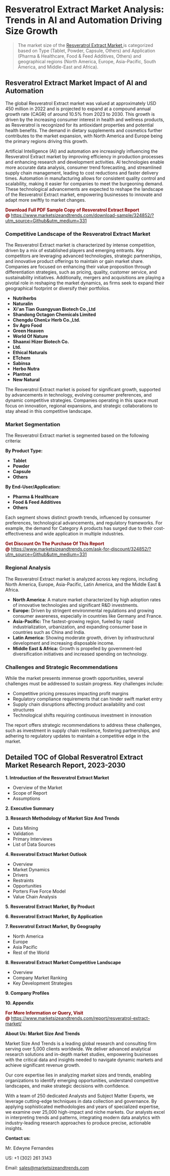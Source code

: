<h1>Resveratrol Extract Market Analysis: Trends in AI and Automation Driving Size Growth</h1><blockquote><p>The market size of the <a href="https://www.marketsizeandtrends.com/download-sample/324852/?utm_source=Github&amp;utm_medium=331" target="_blank">Resveratrol Extract Market </a>is categorized based on Type (Tablet, Powder, Capsule, Others) and Application (Pharma & Healthcare, Food & Feed Additives, Others) and geographical regions (North America, Europe, Asia-Pacific, South America, and Middle-East and Africa).</p></blockquote><p><h2>Resveratrol Extract Market Impact of AI and Automation</h2><p>The global Resveratrol Extract market was valued at approximately USD 450 million in 2022 and is projected to expand at a compound annual growth rate (CAGR) of around 10.5% from 2023 to 2030. This growth is driven by the increasing consumer interest in health and wellness products, as Resveratrol is recognized for its antioxidant properties and potential health benefits. The demand in dietary supplements and cosmetics further contributes to the market expansion, with North America and Europe being the primary regions driving this growth.</p><p>Artificial Intelligence (AI) and automation are increasingly influencing the Resveratrol Extract market by improving efficiency in production processes and enhancing research and development activities. AI technologies enable more accurate data analysis, consumer trend forecasting, and streamlined supply chain management, leading to cost reductions and faster delivery times. Automation in manufacturing allows for consistent quality control and scalability, making it easier for companies to meet the burgeoning demand. These technological advancements are expected to reshape the landscape of the Resveratrol Extract market, empowering businesses to innovate and adapt more swiftly to market changes.</p></p><p><strong><span style="color: #800000;">Download Full PDF Sample Copy of Resveratrol Extract Report @</span>&nbsp;</strong><a href="https://www.marketsizeandtrends.com/download-sample/324852/?utm_source=Github&amp;utm_medium=331">https://www.marketsizeandtrends.com/download-sample/324852/?utm_source=Github&amp;utm_medium=331</a></p><h3>Competitive Landscape of the Resveratrol Extract Market</h3><p>The Resveratrol Extract market is characterized by intense competition, driven by a mix of established players and emerging entrants. Key competitors are leveraging advanced technologies, strategic partnerships, and innovative product offerings to maintain or gain market share. Companies are focused on enhancing their value proposition through differentiation strategies, such as pricing, quality, customer service, and sustainability initiatives. Additionally, mergers and acquisitions are playing a pivotal role in reshaping the market dynamics, as firms seek to expand their geographical footprint or diversify their portfolios.</p><p><strong><p><ul><li>Nutriherbs </li><li> Naturalin </li><li> Xi'an Tian Guangyuan Biotech Co.,Ltd </li><li> Shandong Octagon Chemicals Limited </li><li> Chengdu ChenLv Herb Co.,Ltd. </li><li> Sv Agro Food </li><li> Green Heaven </li><li> World Of Nature </li><li> Shaanxi Hizer Biotech Co. </li><li> Ltd. </li><li> Ethical Naturals </li><li> ETchem </li><li> Sabinsa </li><li> Herbo Nutra </li><li> Plantnat </li><li> New Natural</p></li></ul></p></strong></p><p>The Resveratrol Extract market is poised for significant growth, supported by advancements in technology, evolving consumer preferences, and dynamic competitive strategies. Companies operating in this space must focus on innovation, regional expansions, and strategic collaborations to stay ahead in this competitive landscape.</p><h3>Market Segmentation</h3><p>The Resveratrol Extract market is segmented based on the following criteria:</p><p><strong>By Product Type:</strong></p><p><strong><p><ul><li>Tablet </li><li> Powder </li><li> Capsule </li><li> Others</p></li></ul></p></strong></p><p><strong>By End-User/Application:</strong></p><p><strong><p><ul><li>Pharma & Healthcare </li><li> Food & Feed Additives </li><li> Others</p></li></ul></p></strong></p><p>Each segment shows distinct growth trends, influenced by consumer preferences, technological advancements, and regulatory frameworks. For example, the demand for Category A products has surged due to their cost-effectiveness and wide application in multiple industries.</p><p><strong><span style="color: #800000;">Get Discount On The Purchase Of This Report @&nbsp;</span></strong><a href="https://www.marketsizeandtrends.com/ask-for-discount/324852/?utm_source=Github&amp;utm_medium=331">https://www.marketsizeandtrends.com/ask-for-discount/324852/?utm_source=Github&amp;utm_medium=331</a></p><h3>Regional Analysis</h3><p>The Resveratrol Extract market is analyzed across key regions, including North America, Europe, Asia-Pacific, Latin America, and the Middle East &amp; Africa.</p><ul><li><strong>North America:</strong> A mature market characterized by high adoption rates of innovative technologies and significant R&amp;D investments.</li><li><strong>Europe:</strong> Driven by stringent environmental regulations and growing consumer awareness, especially in countries like Germany and France.</li><li><strong>Asia-Pacific:</strong> The fastest-growing region, fueled by rapid industrialization, urbanization, and expanding consumer base in countries such as China and India.</li><li><strong>Latin America:</strong> Showing moderate growth, driven by infrastructural development and increasing disposable income.</li><li><strong>Middle East &amp; Africa:</strong> Growth is propelled by government-led diversification initiatives and increased spending on technology.</li></ul><h3>Challenges and Strategic Recommendations</h3><p>While the market presents immense growth opportunities, several challenges must be addressed to sustain progress. Key challenges include:</p><ul><li>Competitive pricing pressures impacting profit margins</li><li>Regulatory compliance requirements that can hinder swift market entry</li><li>Supply chain disruptions affecting product availability and cost structures</li><li>Technological shifts requiring continuous investment in innovation</li></ul><p>The report offers strategic recommendations to address these challenges, such as investment in supply chain resilience, fostering partnerships, and adhering to regulatory updates to maintain a competitive edge in the market.</p><h2>Detailed TOC of Global Resveratrol Extract Market Research Report, 2023-2030</h2><p><strong>1. Introduction of the Resveratrol Extract Market</strong></p><ul><li>Overview of the Market</li><li>Scope of Report</li><li>Assumptions&nbsp;</li></ul><p><strong>2. Executive Summary</strong></p><p><strong>3. Research Methodology of <strong>Market Size And Trends</strong></strong></p><ul><li>Data Mining</li><li>Validation</li><li>Primary Interviews</li><li>List of Data Sources&nbsp;</li></ul><p><strong>4. Resveratrol Extract Market Outlook</strong></p><ul><li>Overview</li><li>Market Dynamics</li><li>Drivers</li><li>Restraints</li><li>Opportunities</li><li>Porters Five Force Model</li><li>Value Chain Analysis&nbsp;</li></ul><p><strong>5. Resveratrol Extract Market, By Product</strong></p><p><strong>6. Resveratrol Extract Market, By Application</strong></p><p><strong>7. Resveratrol Extract Market, By Geography</strong></p><ul><li>North America</li><li>Europe</li><li>Asia Pacific</li><li>Rest of the World&nbsp;</li></ul><p><strong>8. Resveratrol Extract Market Competitive Landscape</strong></p><ul><li>Overview</li><li>Company Market Ranking</li><li>Key Development Strategies&nbsp;</li></ul><p><strong>9. Company Profiles</strong></p><p><strong>10. Appendix</strong></p><p><strong><span style="color: #800000;">For More Information or Query, Visit @&nbsp;</span></strong><a href="https://www.marketsizeandtrends.com/report/resveratrol-extract-market/">https://www.marketsizeandtrends.com/report/resveratrol-extract-market/</a></p><p></p><p><strong>About Us:&nbsp;Market Size And Trends</strong></p><p>Market Size And Trends&nbsp;is a leading global research and consulting firm serving over 5,000 clients worldwide. We deliver advanced analytical research solutions and in-depth market studies, empowering businesses with the critical data and insights needed to navigate dynamic markets and achieve significant revenue growth.</p><p>Our core expertise lies in analyzing market sizes and trends, enabling organizations to identify emerging opportunities, understand competitive landscapes, and make strategic decisions with confidence.</p><p>With a team of 250 dedicated Analysts and Subject Matter Experts, we leverage cutting-edge techniques in data collection and governance. By applying sophisticated methodologies and years of specialized expertise, we examine over 25,000 high-impact and niche markets. Our analysts excel in interpreting trends and patterns, integrating modern data analytics with industry-leading research approaches to produce precise, actionable insights.</p><p><strong>Contact us:</strong></p><p>Mr. Edwyne Fernandes</p><p>US: +1 (302) 261 3143</p><p>Email: <a href="mailto:sales@marketsizeandtrends.com">sales@marketsizeandtrends.com</a>&nbsp;</p>
